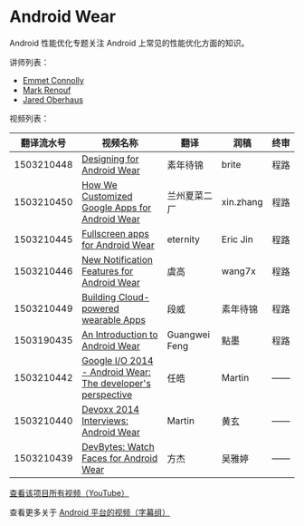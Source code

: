 # Android Wear 

Android 性能优化专题关注 Android 上常见的性能优化方面的知识。

讲师列表：

*   [Emmet Connolly](https://plus.google.com/+EmmetConnolly)
*   [Mark Renouf](https://plus.google.com/+MarkRenouf)
*   [Jared Oberhaus](https://plus.google.com/+JaredOberhaus)
 
视频列表：

| 翻译流水号 | 视频名称 | 翻译 | 润稿 | 终审 |
| -- | -- | -- | -- | -- |
| 1503210448 | [Designing for Android Wear](https://pub.gfansub.com/Android/006-Android-Wear/1503210448-designing-for-android-wear.html)  | 素年待锦 | brite | 程路 |
| 1503210450 | [How We Customized Google Apps for Android Wear](https://pub.gfansub.com/Android/006-Android-Wear/1503210450-how-we-customized-google-apps-for-android-wear.html)  | 兰州夏菜二厂 | xin.zhang | 程路 |
| 1503210445 | [Fullscreen apps for Android Wear](https://pub.gfansub.com/Android/006-Android-Wear/1503210445-fullscreen-apps-for-android-wear.html)  | eternity | Eric Jin | 程路 |
| 1503210446 | [New Notification Features for Android Wear](https://pub.gfansub.com/Android/006-Android-Wear/1503210446-new-notification-features-for-android-wear.html)  | 虞高 | wang7x | 程路 |
| 1503210449 | [Building Cloud-powered wearable Apps](https://pub.gfansub.com/Android/006-Android-Wear/1503210449-building-cloud-powered-wearable-apps.html)  | 段威 | 素年待锦 | 程路 |
| 1503190435 | [An Introduction to Android Wear](https://pub.gfansub.com/Android/006-Android-Wear/1503190435-an-introduction-to-android-wear.html)  | Guangwei Feng | 點墨 | 程路 |
| 1503210442 | [Google I/O 2014 - Android Wear: The developer's perspective](https://pub.gfansub.com/Android/006-Android-Wear/1503210442-google-io-2014-android-wear-the-developers-perspective.html)  | 任皓 | Martin | —— |
| 1503210440 | [Devoxx 2014 Interviews: Android Wear](https://pub.gfansub.com/Android/006-Android-Wear/1503210440-devoxx-2014-interviews-android-wear.html)  | Martin | 黄玄 | —— |
| 1503210439 | [DevBytes: Watch Faces for Android Wear](https://pub.gfansub.com/Android/006-Android-Wear/1503210439-devbytes-watch-faces-for-android-wear.html)  | 方杰 | 吴雅婷 | —— |

[查看该项目所有视频（YouTube）](https://www.youtube.com/playlist?list=PLOU2XLYxmsIJu9yzFxRDR1AUmrEu0lRMw)

查看更多关于 [Android 平台的视频（字幕组）](https://pub.gfansub.com/Android/index.html)
